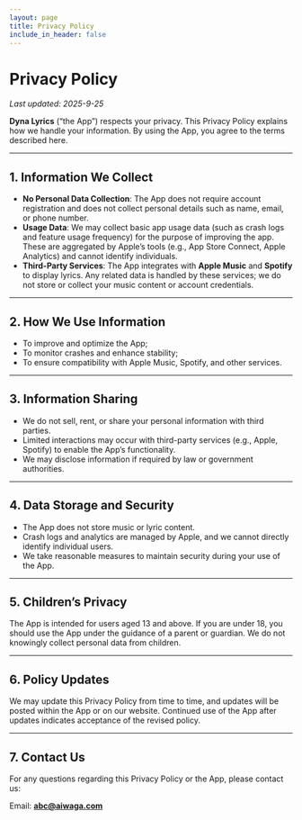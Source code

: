 ```yaml
---
layout: page
title: Privacy Policy
include_in_header: false
---
```


# Privacy Policy

*Last updated: 2025-9-25*

**Dyna Lyrics** (“the App”) respects your privacy. This Privacy Policy explains how we handle your information. By using the App, you agree to the terms described here.

------

## **1. Information We Collect**

- **No Personal Data Collection**: The App does not require account registration and does not collect personal details such as name, email, or phone number.
- **Usage Data**: We may collect basic app usage data (such as crash logs and feature usage frequency) for the purpose of improving the app. These are aggregated by Apple’s tools (e.g., App Store Connect, Apple Analytics) and cannot identify individuals.
- **Third-Party Services**: The App integrates with **Apple Music** and **Spotify** to display lyrics. Any related data is handled by these services; we do not store or collect your music content or account credentials.

------

## **2. How We Use Information**

- To improve and optimize the App;
- To monitor crashes and enhance stability;
- To ensure compatibility with Apple Music, Spotify, and other services.

------

## **3. Information Sharing**

- We do not sell, rent, or share your personal information with third parties.
- Limited interactions may occur with third-party services (e.g., Apple, Spotify) to enable the App’s functionality.
- We may disclose information if required by law or government authorities.

------

## **4. Data Storage and Security**

- The App does not store music or lyric content.
- Crash logs and analytics are managed by Apple, and we cannot directly identify individual users.
- We take reasonable measures to maintain security during your use of the App.

------

## **5. Children’s Privacy**

The App is intended for users aged 13 and above. If you are under 18, you should use the App under the guidance of a parent or guardian. We do not knowingly collect personal data from children.

------

## **6. Policy Updates**

We may update this Privacy Policy from time to time, and updates will be posted within the App or on our website. Continued use of the App after updates indicates acceptance of the revised policy.

------

## **7. Contact Us**


For any questions regarding this Privacy Policy or the App, please contact us:

Email: **abc@aiwaga.com**